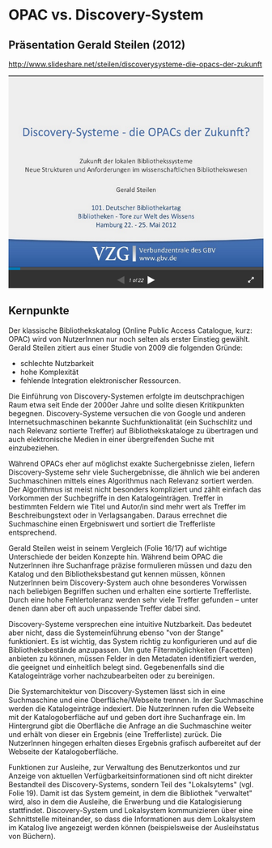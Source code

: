 # OPAC vs. Discovery-System

## Präsentation Gerald Steilen (2012)
http://www.slideshare.net/steilen/discoverysysteme-die-opacs-der-zukunft

[](http://www.slideshare.net/steilen/discoverysysteme-die-opacs-der-zukunft)![Screenshot Steilen 2012](/images/screenshot-steilen-2012.png)

## Kernpunkte
Der klassische Bibliothekskatalog (Online Public Access Catalogue, kurz: OPAC) wird von NutzerInnen nur noch selten als erster Einstieg gewählt. Gerald Steilen zitiert aus einer Studie von 2009 die folgenden Gründe:
* schlechte Nutzbarkeit
* hohe Komplexität
* fehlende Integration elektronischer Ressourcen.

Die Einführung von Discovery-Systemen erfolgte im deutschprachigen Raum etwa seit Ende der 2000er Jahre und sollte diesen Kritikpunkten begegnen. Discovery-Systeme versuchen die von Google und anderen Internetsuchmaschinen bekannte Suchfunktionalität (ein Suchschlitz und nach Relevanz sortierte Treffer) auf Bibliothekskataloge zu übertragen und auch elektronische Medien in einer übergreifenden Suche mit einzubeziehen.

Während OPACs eher auf möglichst exakte Suchergebnisse zielen, liefern Discovery-Systeme sehr viele Suchergebnisse, die ähnlich wie bei anderen Suchmaschinen mittels eines Algorithmus nach Relevanz sortiert werden. Der Algorithmus ist meist nicht besonders kompliziert und zählt einfach das Vorkommen der Suchbegriffe in den Katalogeinträgen. Treffer in bestimmten Feldern wie Titel und Autor/in sind mehr wert als Treffer im Beschreibungstext oder in Verlagsangaben. Daraus errechnet die Suchmaschine einen Ergebniswert und sortiert die Trefferliste entsprechend.

Gerald Steilen weist in seinem Vergleich (Folie 16/17) auf wichtige Unterschiede der beiden Konzepte hin. Während beim OPAC die NutzerInnen ihre Suchanfrage präzise formulieren müssen und dazu den Katalog und den Bibliotheksbestand gut kennen müssen, können NutzerInnen beim Discovery-System auch ohne besonderes Vorwissen nach beliebigen Begriffen suchen und erhalten eine sortierte Trefferliste. Durch eine hohe Fehlertoleranz werden sehr viele Treffer gefunden – unter denen dann aber oft auch unpassende Treffer dabei sind.

Discovery-Systeme versprechen eine intuitive Nutzbarkeit. Das bedeutet aber nicht, dass die Systemeinführung ebenso "von der Stange" funktioniert. Es ist wichtig, das System richtig zu konfigurieren und auf die Bibliotheksbestände anzupassen. Um gute Filtermöglichkeiten (Facetten) anbieten zu können, müssen Felder in den Metadaten identifiziert werden, die geeignet und einheitlich belegt sind. Gegebenenfalls sind die Katalogeinträge vorher nachzubearbeiten oder zu bereinigen.

Die Systemarchitektur von Discovery-Systemen lässt sich in eine Suchmaschine und eine Oberfläche/Webseite trennen. In der Suchmaschine werden die Katalogeinträge indexiert. Die NutzerInnen rufen die Webseite mit der Katalogoberfläche auf und geben dort ihre Suchanfrage ein. Im Hintergrund gibt die Oberfläche die Anfrage an die Suchmaschine weiter und erhält von dieser ein Ergebnis (eine Trefferliste) zurück. Die NutzerInnen hingegen erhalten dieses Ergebnis grafisch aufbereitet auf der Webseite der Katalogoberfläche.

Funktionen zur Ausleihe, zur Verwaltung des Benutzerkontos und zur Anzeige von aktuellen Verfügbarkeitsinformationen sind oft nicht direkter Bestandteil des Discovery-Systems, sondern Teil des "Lokalsytems" (vgl. Folie 19). Damit ist das System gemeint, in dem die Bibliothek "verwaltet" wird, also in dem die Ausleihe, die Erwerbung und die Katalogisierung stattfindet. Discovery-System und Lokalsystem kommunizieren über eine Schnittstelle miteinander, so dass die Informationen aus dem Lokalsystem im Katalog live angezeigt werden können (beispielsweise der Ausleihstatus von Büchern).
